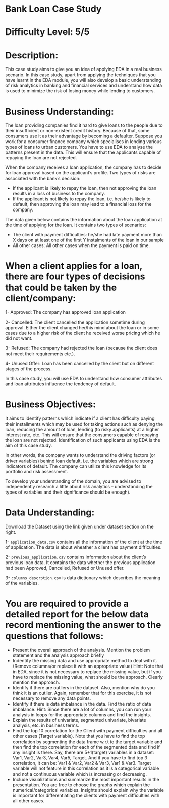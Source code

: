 # Bank Loan Case Study
# Difficulty Level: 5/5
# Description:
This case study aims to give you an idea of applying EDA in a real business scenario. In this case study, apart from applying the techniques that you have learnt in the EDA module, you will also develop a basic understanding of risk analytics in banking and financial services and understand how data is used to minimize the risk of losing money while lending to customers.

# Business Understanding:
The loan providing companies find it hard to give loans to the people due to their insufficient or non-existent credit history. Because of that, some consumers use it as their advantage by becoming a defaulter. Suppose you work for a consumer finance company which specialises in lending various types of loans to urban customers. You have to use EDA to analyse the patterns present in the data. This will ensure that the applicants capable of repaying the loan are not rejected.

When the company receives a loan application, the company has to decide for loan approval based on the applicant’s profile. Two types of risks are associated with the bank’s decision:

* If the applicant is likely to repay the loan, then not approving the loan results in a loss of business to the company.
* If the applicant is not likely to repay the loan, i.e. he/she is likely to default, then approving the loan may lead to a financial loss for the company.

The data given below contains the information about the loan application at the time of applying for the loan. It contains two types of scenarios:

* The client with payment difficulties: he/she had late payment more than X days on at least one of the first Y instalments of the loan in our sample
* All other cases: All other cases when the payment is paid on time.

# When a client applies for a loan, there are four types of decisions that could be taken by the client/company:

1- Approved: The company has approved loan application

2- Cancelled: The client cancelled the application sometime during approval. Either the client changed her/his mind about the loan or in some cases due to a higher risk of the client he received worse pricing which he did not want.

3- Refused: The company had rejected the loan (because the client does not meet their requirements etc.).

4- Unused Offer: Loan has been cancelled by the client but on different stages of the process.

In this case study, you will use EDA to understand how consumer attributes and loan attributes influence the tendency of default.

# Business Objectives:
It aims to identify patterns which indicate if a client has difficulty paying their installments which may be used for taking actions such as denying the loan, reducing the amount of loan, lending (to risky applicants) at a higher interest rate, etc. This will ensure that the consumers capable of repaying the loan are not rejected. Identification of such applicants using EDA is the aim of this case study.

In other words, the company wants to understand the driving factors (or driver variables) behind loan default, i.e. the variables which are strong indicators of default. The company can utilize this knowledge for its portfolio and risk assessment.

To develop your understanding of the domain, you are advised to independently research a little about risk analytics – understanding the types of variables and their significance should be enough).

# Data Understanding:
Download the Dataset using the link given under dataset section on the right.

1- `application_data.csv` contains all the information of the client at the time of application.
The data is about wheather a client has payment difficulties.

2- `previous_application.csv` contains information about the client’s previous loan data. It contains the data whether the previous application had been Approved, Cancelled, Refused or Unused offer.

3- `columns_descrption.csv` is data dictionary which describes the meaning of the variables.


# You are required to provide a detailed report for the below data record mentioning the answer to the questions that follows:

* Present the overall approach of the analysis. Mention the problem statement and the analysis approach briefly
* Indentify the missing data and use appropriate method to deal with it. (Remove columns/or replace it with an appropriate value)
Hint: Note that in EDA, since it is not necessary to replace the missing value, but if you have to replace the missing value, what should be the approach. Clearly mention the approach.
* Identify if there are outliers in the dataset. Also, mention why do you think it is an outlier. Again, remember that for this exercise, it is not necessary to remove any data points.
* Identify if there is data imbalance in the data. Find the ratio of data imbalance.
Hint: Since there are a lot of columns, you can run your analysis in loops for the appropriate columns and find the insights.
* Explain the results of univariate, segmented univariate, bivariate analysis, etc. in business terms.
* Find the top 10 correlation for the Client with payment difficulties and all other cases (Target variable). Note that you have to find the top correlation by segmenting the data frame w.r.t to the target variable and then find the top correlation for each of the segmented data and find if any insight is there. Say, there are 5+1(target) variables in a dataset: Var1, Var2, Var3, Var4, Var5, Target. And if you have to find top 3 correlation, it can be: Var1 & Var2, Var2 & Var3, Var1 & Var3. Target variable will not feature in this correlation as it is a categorical variable and not a continuous variable which is increasing or decreasing.
* Include visualizations and summarize the most important results in the presentation. You are free to choose the graphs which explain the numerical/categorical variables. Insights should explain why the variable is important for differentiating the clients with payment difficulties with all other cases.
